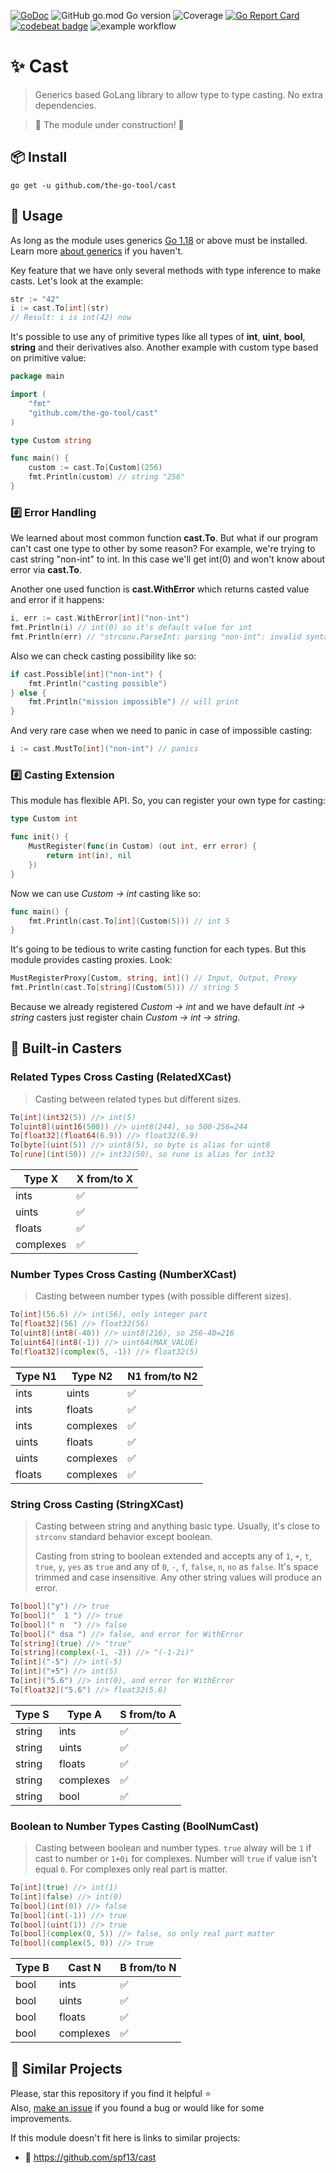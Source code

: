 [![GoDoc](https://godoc.org/github.com/the-go-tool/cast?status.svg)](https://godoc.org/github.com/the-go-tool/cast)
![GitHub go.mod Go version](https://img.shields.io/github/go-mod/go-version/the-go-tool/cast)
![Coverage](https://img.shields.io/badge/Coverage-64.8%25-yellow)
[![Go Report Card](https://goreportcard.com/badge/github.com/the-go-tool/cast)](https://goreportcard.com/report/github.com/the-go-tool/cast)
[![codebeat badge](https://codebeat.co/badges/9c37fc37-7990-4498-bf70-a213abf6fbfe)](https://codebeat.co/projects/github-com-the-go-tool-cast-init)
![example workflow](https://github.com/the-go-tool/cast/actions/workflows/.github/workflows/ci.yaml/badge.svg)

# :sparkles: Cast
> Generics based GoLang library to allow type to type casting.
> No extra dependencies.

> :construction: The module under construction! :construction:

## :package: Install
`go get -u github.com/the-go-tool/cast`

## 🚀 Usage
As long as the module uses generics [Go 1.18](https://go.dev)
or above must be installed. Learn more
[about generics](https://go.dev/blog/why-generics) if you haven't.

Key feature that we have only several methods with type inference to make casts. Let's look at the example:

```go
str := "42"
i := cast.To[int](str)
// Result: i is int(42) now
```

It's possible to use any of primitive types like all types of
**int**, **uint**, **bool**, **string** and their derivatives also.
Another example with custom type based on primitive value:

```go
package main

import (
    "fmt"
    "github.com/the-go-tool/cast"
)

type Custom string

func main() {
    custom := cast.To[Custom](256)
    fmt.Println(custom) // string "256"
}
```

### :hash: Error Handling
We learned about most common function **cast.To**. But what if our program can't cast one type to other by some reason? For example, we're trying
to cast string "non-int" to int. In this case we'll get int(0) and
won't know about error via **cast.To**.

Another one used function is **cast.WithError** which returns casted value
and error if it happens:

```go
i, err := cast.WithError[int]("non-int")
fmt.Println(i) // int(0) so it's default value for int
fmt.Println(err) // "strconv.ParseInt: parsing "non-int": invalid syntax"
```

Also we can check casting possibility like so:

```go
if cast.Possible[int]("non-int") {
    fmt.Println("casting possible")
} else {
    fmt.Println("mission impossible") // will print
}
```

And very rare case when we need to panic in case of impossible casting:

```go
i := cast.MustTo[int]("non-int") // panics
```

### :hash: Casting Extension
This module has flexible API. So, you can register your own type for casting:

```go
type Custom int

func init() {
    MustRegister(func(in Custom) (out int, err error) {
		return int(in), nil
	})
}
```

Now we can use _Custom -> int_ casting like so:

```go
func main() {
    fmt.Println(cast.To[int](Custom(5))) // int 5
}
```

It's going to be tedious to write casting function for each types.
But this module provides casting proxies. Look:

```go
MustRegisterProxy[Custom, string, int]() // Input, Output, Proxy
fmt.Println(cast.To[string](Custom(5))) // string 5
```

Because we already registered _Custom -> int_ and we have default
_int -> string_ casters just register chain _Custom -> int -> string_.

## :arrows_counterclockwise: Built-in Casters

### Related Types Cross Casting (RelatedXCast)
> Casting between related types but different sizes.

```go
To[int](int32(5)) //> int(5)
To[uint8](uint16(500)) //> uint8(244), so 500-256=244
To[float32](float64(6.9)) //> float32(6.9)
To[byte](uint(5)) //> uint8(5), so byte is alias for uint8
To[rune](int(50)) //> int32(50), so rune is alias for int32
```

| Type X    | X from/to X        |
|-----------|--------------------|
| ints      | :white_check_mark: |
| uints     | :white_check_mark: |
| floats    | :white_check_mark: |
| complexes | :white_check_mark: |

### Number Types Cross Casting (NumberXCast)
> Casting between number types (with possible different sizes).

```go
To[int](56.6) //> int(56), only integer part
To[float32](56) //> float32(56)
To[uint8](int8(-40)) //> uint8(216), so 256-40=216
To[uint64](int8(-1)) //> uint64(MAX_VALUE)
To[float32](complex(5, -1)) //> float32(5)
```

| Type N1 | Type N2    | N1 from/to N2      |
|---------|------------|--------------------|
| ints    | uints      | :white_check_mark: |
| ints    | floats     | :white_check_mark: |
| ints    | complexes  | :white_check_mark: |
| uints   | floats     | :white_check_mark: |
| uints   | complexes  | :white_check_mark: |
| floats  | complexes  | :white_check_mark: |

### String Cross Casting (StringXCast)
> Casting between string and anything basic type.
> Usually, it's close to `strconv` standard behavior except
> boolean.
> 
> Casting from string to boolean extended and accepts any
> of `1`, `+`, `t`, `true`, `y`, `yes` as `true` and any of
> `0`, `-`, `f`, `false`, `n`, `no` as `false`.
> It's space trimmed and case insensitive.
> Any other string values will produce an error.

```go
To[bool]("y") //> true
To[bool]("  1 ") //> true
To[bool](" n  ") //> false
To[bool](" dsa ") //> false, and error for WithError
To[string](true) //> "true"
To[string](complex(-1, -2)) //> "(-1-2i)"
To[int]("-5") //> int(-5)
To[int]("+5") //> int(5)
To[int]("5.6") //> int(0), and error for WithError
To[float32]("5.6") //> float32(5.6)
```

| Type S | Type A    | S from/to A        |
|--------|-----------|--------------------|
| string | ints      | :white_check_mark: |
| string | uints     | :white_check_mark: |
| string | floats    | :white_check_mark: |
| string | complexes | :white_check_mark: |
| string | bool      | :white_check_mark: |

### Boolean to Number Types Casting (BoolNumCast)
> Casting between boolean and number types.
> `true` alway will be `1` if cast to number or `1+0i` for complexes.
> Number will `true` if value isn't equal `0`. For complexes only
> real part is matter.

```go
To[int](true) //> int(1)
To[int](false) //> int(0)
To[bool](int(0)) //> false
To[bool](int(-1)) //> true
To[bool](uint(1)) //> true
To[bool](complex(0, 5)) //> false, so only real part matter
To[bool](complex(5, 0)) //> true
``` 

| Type B | Cast N    | B from/to N        |
|--------|-----------|--------------------|
| bool   | ints      | :white_check_mark: |
| bool   | uints     | :white_check_mark: |
| bool   | floats    | :white_check_mark: |
| bool   | complexes | :white_check_mark: |

## :link: Similar Projects
Please, star this repository if you find it helpful :star:  
Also, [make an issue](https://github.com/the-go-tool/cast/issues)
if you found a bug or would like for some improvements.

If this module doesn't fit here is links to similar projects:
- :link: https://github.com/spf13/cast